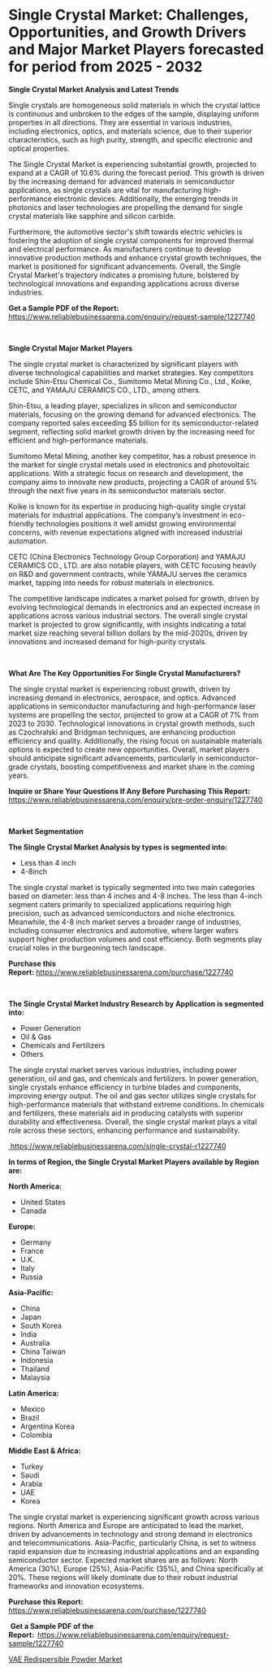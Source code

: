 <p><h1>Single Crystal Market: Challenges, Opportunities, and Growth Drivers and Major Market Players forecasted for period from 2025 - 2032</h1></p><p><strong>Single Crystal Market Analysis and Latest Trends</strong></p>
<p><p>Single crystals are homogeneous solid materials in which the crystal lattice is continuous and unbroken to the edges of the sample, displaying uniform properties in all directions. They are essential in various industries, including electronics, optics, and materials science, due to their superior characteristics, such as high purity, strength, and specific electronic and optical properties.</p><p>The Single Crystal Market is experiencing substantial growth, projected to expand at a CAGR of 10.6% during the forecast period. This growth is driven by the increasing demand for advanced materials in semiconductor applications, as single crystals are vital for manufacturing high-performance electronic devices. Additionally, the emerging trends in photonics and laser technologies are propelling the demand for single crystal materials like sapphire and silicon carbide.</p><p>Furthermore, the automotive sector's shift towards electric vehicles is fostering the adoption of single crystal components for improved thermal and electrical performance. As manufacturers continue to develop innovative production methods and enhance crystal growth techniques, the market is positioned for significant advancements. Overall, the Single Crystal Market's trajectory indicates a promising future, bolstered by technological innovations and expanding applications across diverse industries.</p></p>
<p><strong>Get a Sample PDF of the Report:&nbsp;</strong> <a href="https://www.reliablebusinessarena.com/enquiry/request-sample/1227740?utm_campaign=1891&utm_medium=2&utm_source=Github&utm_content=ia&utm_term=01042025&utm_id=single-crystal">https://www.reliablebusinessarena.com/enquiry/request-sample/1227740</a></p>
<p>&nbsp;</p>
<p><strong>Single Crystal Major Market Players</strong></p>
<p><p>The single crystal market is characterized by significant players with diverse technological capabilities and market strategies. Key competitors include Shin-Etsu Chemical Co., Sumitomo Metal Mining Co., Ltd., Koike, CETC, and YAMAJU CERAMICS CO., LTD., among others. </p><p>Shin-Etsu, a leading player, specializes in silicon and semiconductor materials, focusing on the growing demand for advanced electronics. The company reported sales exceeding $5 billion for its semiconductor-related segment, reflecting solid market growth driven by the increasing need for efficient and high-performance materials.</p><p>Sumitomo Metal Mining, another key competitor, has a robust presence in the market for single crystal metals used in electronics and photovoltaic applications. With a strategic focus on research and development, the company aims to innovate new products, projecting a CAGR of around 5% through the next five years in its semiconductor materials sector.</p><p>Koike is known for its expertise in producing high-quality single crystal materials for industrial applications. The company’s investment in eco-friendly technologies positions it well amidst growing environmental concerns, with revenue expectations aligned with increased industrial automation.</p><p>CETC (China Electronics Technology Group Corporation) and YAMAJU CERAMICS CO., LTD. are also notable players, with CETC focusing heavily on R&D and government contracts, while YAMAJU serves the ceramics market, tapping into needs for robust materials in electronics.</p><p>The competitive landscape indicates a market poised for growth, driven by evolving technological demands in electronics and an expected increase in applications across various industrial sectors. The overall single crystal market is projected to grow significantly, with insights indicating a total market size reaching several billion dollars by the mid-2020s, driven by innovations and increased demand for high-purity crystals.</p></p>
<p>&nbsp;</p>
<p><strong>What Are The Key Opportunities For Single Crystal Manufacturers?</strong></p>
<p><p>The single crystal market is experiencing robust growth, driven by increasing demand in electronics, aerospace, and optics. Advanced applications in semiconductor manufacturing and high-performance laser systems are propelling the sector, projected to grow at a CAGR of 7% from 2023 to 2030. Technological innovations in crystal growth methods, such as Czochralski and Bridgman techniques, are enhancing production efficiency and quality. Additionally, the rising focus on sustainable materials options is expected to create new opportunities. Overall, market players should anticipate significant advancements, particularly in semiconductor-grade crystals, boosting competitiveness and market share in the coming years.</p></p>
<p><strong>Inquire or Share Your Questions If Any Before Purchasing This Report:</strong> <a href="https://www.reliablebusinessarena.com/enquiry/pre-order-enquiry/1227740?utm_campaign=1891&utm_medium=2&utm_source=Github&utm_content=ia&utm_term=01042025&utm_id=single-crystal">https://www.reliablebusinessarena.com/enquiry/pre-order-enquiry/1227740</a></p>
<p>&nbsp;</p>
<p><strong>Market Segmentation</strong></p>
<p><strong>The Single Crystal Market Analysis by types is segmented into:</strong></p>
<p><ul><li>Less than 4 inch</li><li>4-8inch</li></ul></p>
<p><p>The single crystal market is typically segmented into two main categories based on diameter: less than 4 inches and 4-8 inches. The less than 4-inch segment caters primarily to specialized applications requiring high precision, such as advanced semiconductors and niche electronics. Meanwhile, the 4-8 inch market serves a broader range of industries, including consumer electronics and automotive, where larger wafers support higher production volumes and cost efficiency. Both segments play crucial roles in the burgeoning tech landscape.</p></p>
<p><strong>Purchase this Report:&nbsp;</strong><a href="https://www.reliablebusinessarena.com/purchase/1227740?utm_campaign=1891&utm_medium=2&utm_source=Github&utm_content=ia&utm_term=01042025&utm_id=single-crystal">https://www.reliablebusinessarena.com/purchase/1227740</a></p>
<p>&nbsp;</p>
<p><strong>The Single Crystal Market Industry Research by Application is segmented into:</strong></p>
<p><ul><li>Power Generation</li><li>Oil & Gas</li><li>Chemicals and Fertilizers</li><li>Others</li></ul></p>
<p><p>The single crystal market serves various industries, including power generation, oil and gas, and chemicals and fertilizers. In power generation, single crystals enhance efficiency in turbine blades and components, improving energy output. The oil and gas sector utilizes single crystals for high-performance materials that withstand extreme conditions. In chemicals and fertilizers, these materials aid in producing catalysts with superior durability and effectiveness. Overall, the single crystal market plays a vital role across these sectors, enhancing performance and sustainability.</p></p>
<p><a href="https://www.reliablebusinessarena.com/single-crystal-r1227740?utm_campaign=1891&utm_medium=2&utm_source=Github&utm_content=ia&utm_term=01042025&utm_id=single-crystal">&nbsp;https://www.reliablebusinessarena.com/single-crystal-r1227740</a></p>
<p><strong>In terms of Region, the Single Crystal Market Players available by Region are:</strong></p>
<p>
    <p> <strong> North America: </strong>
        <ul>
            <li>United States</li>
            <li>Canada</li>
        </ul>
        </p> 
    <p> <strong> Europe: </strong>
        <ul>
            <li>Germany</li>
            <li>France</li>
            <li>U.K.</li>
            <li>Italy</li>
            <li>Russia</li>
        </ul>
        </p> 
    <p> <strong> Asia-Pacific: </strong>
        <ul>
            <li>China</li>
            <li>Japan</li>
            <li>South Korea</li>
            <li>India</li>
            <li>Australia</li>
            <li>China Taiwan</li>
            <li>Indonesia</li>
            <li>Thailand</li>
            <li>Malaysia</li>
        </ul>
        </p> 
    <p> <strong> Latin America: </strong>
        <ul>
            <li>Mexico</li>
            <li>Brazil</li>
            <li>Argentina Korea</li>
            <li>Colombia</li>
        </ul>
        </p> 
    <p> <strong> Middle East & Africa: </strong>
        <ul>
            <li>Turkey</li>
            <li>Saudi</li>
            <li>Arabia</li>
            <li>UAE</li>
            <li>Korea</li>
        </ul>
    </p>
    </p>
<p><p>The single crystal market is experiencing significant growth across various regions. North America and Europe are anticipated to lead the market, driven by advancements in technology and strong demand in electronics and telecommunications. Asia-Pacific, particularly China, is set to witness rapid expansion due to increasing industrial applications and an expanding semiconductor sector. Expected market shares are as follows: North America (30%), Europe (25%), Asia-Pacific (35%), and China specifically at 20%. These regions will likely dominate due to their robust industrial frameworks and innovation ecosystems.</p></p>
<p><strong>Purchase this Report: </strong><a href="https://www.reliablebusinessarena.com/purchase/1227740?utm_campaign=1891&utm_medium=2&utm_source=Github&utm_content=ia&utm_term=01042025&utm_id=single-crystal">https://www.reliablebusinessarena.com/purchase/1227740</a></p>
<p>&nbsp;<strong>Get a Sample PDF of the Report:&nbsp;&nbsp;</strong><a href="https://www.reliablebusinessarena.com/enquiry/request-sample/1227740?utm_campaign=1891&utm_medium=2&utm_source=Github&utm_content=ia&utm_term=01042025&utm_id=single-crystal">https://www.reliablebusinessarena.com/enquiry/request-sample/1227740</a></p>
<p><strong></strong></p>
<p><p><a href="https://github.com/Krish2023na/Market-Research-Report-List-7/blob/main/vae-redispersible-powder-market.md?utm_campaign=1891&utm_medium=2&utm_source=Github&utm_content=ia&utm_term=01042025&utm_id=single-crystal">VAE Redispersible Powder Market</a></p></p>